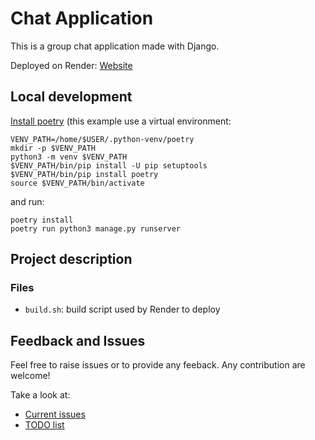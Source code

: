 # Chat Application

This is a group chat application made with Django.

Deployed on Render: [Website][1]

## Local development
[Install poetry](https://python-poetry.org/docs/) (this example use a virtual environment:

    VENV_PATH=/home/$USER/.python-venv/poetry
    mkdir -p $VENV_PATH
    python3 -m venv $VENV_PATH
    $VENV_PATH/bin/pip install -U pip setuptools
    $VENV_PATH/bin/pip install poetry
    source $VENV_PATH/bin/activate

and run:

    poetry install
    poetry run python3 manage.py runserver

## Project description
### Files
- `build.sh`: build script used by Render to deploy

## Feedback and Issues
Feel free to raise issues or to provide any feeback.
Any contribution are welcome!

Take a look at:
- [Current issues](https://github.com/HarimbolaSantatra/django-group-chat/issues)
- [TODO list](todo.md)

[1]: https://group-chat-s9wl.onrender.com
